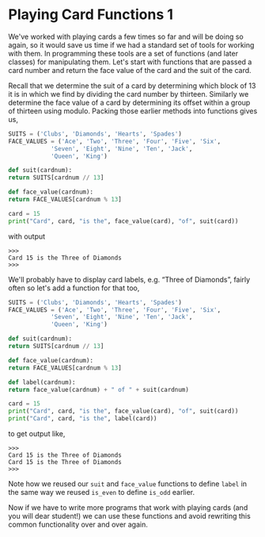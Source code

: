 # Playing Card Functions 1

We've worked with playing cards a few times so far and will be doing so
again, so it would save us time if we had a standard set of tools for
working with them. In programming these tools are a set of functions
(and later classes) for manipulating them. Let's start with functions
that are passed a card number and return the face value of the card and
the suit of the card.

Recall that we determine the suit of a card by determining which block
of 13 it is in which we find by dividing the card number by thirteen.
Similarly we determine the face value of a card by determining its
offset within a group of thirteen using modulo. Packing those earlier
methods into functions gives us,

```python
SUITS = ('Clubs', 'Diamonds', 'Hearts', 'Spades')
FACE_VALUES = ('Ace', 'Two', 'Three', 'Four', 'Five', 'Six',
            'Seven', 'Eight', 'Nine', 'Ten', 'Jack',
            'Queen', 'King')

def suit(cardnum):
return SUITS[cardnum // 13]

def face_value(cardnum):
return FACE_VALUES[cardnum % 13]

card = 15
print("Card", card, "is the", face_value(card), "of", suit(card))
```     

with output

```plaintext
>>> 
Card 15 is the Three of Diamonds
>>> 
```
We'll probably have to display card labels, e.g. “Three of Diamonds”,
fairly often so let's add a function for that too,

```python
SUITS = ('Clubs', 'Diamonds', 'Hearts', 'Spades')
FACE_VALUES = ('Ace', 'Two', 'Three', 'Four', 'Five', 'Six',
            'Seven', 'Eight', 'Nine', 'Ten', 'Jack',
            'Queen', 'King')

def suit(cardnum):
return SUITS[cardnum // 13]

def face_value(cardnum):
return FACE_VALUES[cardnum % 13]

def label(cardnum):
return face_value(cardnum) + " of " + suit(cardnum)

card = 15
print("Card", card, "is the", face_value(card), "of", suit(card))
print("Card", card, "is the", label(card))
```     

to get output like,

```plaintext
>>> 
Card 15 is the Three of Diamonds
Card 15 is the Three of Diamonds
>>> 
```

Note how we reused our `suit` and `face_value` functions to
define `label` in the same way we reused `is_even` to
define `is_odd` earlier.

Now if we have to write more programs that work with playing cards (and
you will dear student!) we can use these functions and avoid rewriting
this common functionality over and over again.

